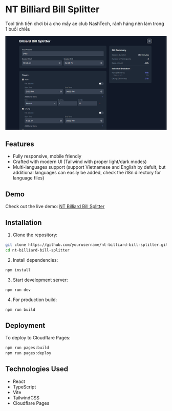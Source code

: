 # NT Billiard Bill Splitter

Tool tính tiền chơi bi a cho mấy ae club NashTech, rảnh háng nên làm trong 1 buổi chiều

![Screenshot](screenshot.png)

## Features

- Fully responsive, mobile friendly
- Crafted with modern UI (Tailwind with proper light/dark modes)
- Multi-languages support (support Vietnamese and English by defult, but additional languages can easily be added, check the i18n directory for language files)

## Demo

Check out the live demo: [NT Billiard Bill Splitter](https://chiabill.pages.dev)

## Installation

1. Clone the repository:
```bash
git clone https://github.com/yourusername/nt-billiard-bill-splitter.git
cd nt-billiard-bill-splitter
```

2. Install dependencies:
```bash
npm install
```

3. Start development server:
```bash
npm run dev
```

4. For production build:
```bash
npm run build
```

## Deployment

To deploy to Cloudflare Pages:

```bash
npm run pages:build
npm run pages:deploy
```

## Technologies Used

- React
- TypeScript
- Vite
- TailwindCSS
- Cloudflare Pages

